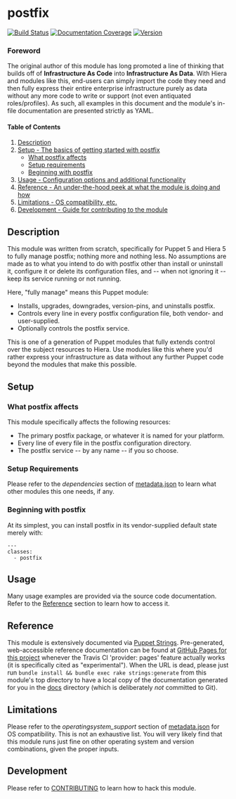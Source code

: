 # postfix

[![Build Status](https://travis-ci.org/wwkimball/wwkimball-postfix.svg?branch=master)](https://travis-ci.org/wwkimball/wwkimball-postfix) [![Documentation Coverage](https://inch-ci.org/github/wwkimball/wwkimball-postfix.svg?branch=master)](https://inch-ci.org/github/wwkimball/wwkimball-postfix) [![Version](https://img.shields.io/puppetforge/v/wwkimball/postfix.svg)](https://forge.puppet.com/wwkimball/postfix)

### Foreword

The original author of this module has long promoted a line of thinking that
builds off of **Infrastructure As Code** into **Infrastructure As Data**.  With
Hiera and modules like this, end-users can simply import the code they need and
then fully express their entire enterprise infrastructure purely as data without
any more code to write or support (not even antiquated roles/profiles).  As
such, all examples in this document and the module's in-file documentation are
presented strictly as YAML.

#### Table of Contents

1. [Description](#description)
2. [Setup - The basics of getting started with postfix](#setup)
    * [What postfix affects](#what-postfix-affects)
    * [Setup requirements](#setup-requirements)
    * [Beginning with postfix](#beginning-with-postfix)
3. [Usage - Configuration options and additional functionality](#usage)
4. [Reference - An under-the-hood peek at what the module is doing and how](#reference)
5. [Limitations - OS compatibility, etc.](#limitations)
6. [Development - Guide for contributing to the module](#development)

## Description

This module was written from scratch, specifically for Puppet 5 and Hiera 5 to fully manage postfix; nothing more and nothing less.  No assumptions are made as to what you intend to do with postfix other than install or uninstall it, configure it or delete its configuration files, and -- when not ignoring it -- keep its service running or not running.

Here, "fully manage" means this Puppet module:

* Installs, upgrades, downgrades, version-pins, and uninstalls postfix.
* Controls every line in every postfix configuration file, both vendor- and user-supplied.
* Optionally controls the postfix service.

This is one of a generation of Puppet modules that fully extends control over the subject resources to Hiera.  Use modules like this where you'd rather express your infrastructure as data without any further Puppet code beyond the modules that make this possible.

## Setup

### What postfix affects

This module specifically affects the following resources:

* The primary postfix package, or whatever it is named for your platform.
* Every line of every file in the postfix configuration directory.
* The postfix service -- by any name -- if you so choose.

### Setup Requirements

Please refer to the *dependencies* section of [metadata.json](metadata.json) to learn what other modules this one needs, if any.

### Beginning with postfix

At its simplest, you can install postfix in its vendor-supplied default state merely with:

```
---
classes:
  - postfix
```

## Usage

Many usage examples are provided via the source code documentation.  Refer to the [Reference](#reference) section to learn how to access it.

## Reference

This module is extensively documented via [Puppet Strings](https://github.com/puppetlabs/puppet-strings).  Pre-generated, web-accessible reference documentation can be found at [GitHub Pages for this project](https://wwkimball.github.io/wwkimball-postfix/docs/puppet_classes/postfix.html) whenever the Travis CI 'provider: pages' feature actually works (it is specifically cited as "experimental").  When the URL is dead, please just run `bundle install && bundle exec rake strings:generate` from this module's top directory to have a local copy of the documentation generated for you in the [docs](docs/index.html) directory (which is deliberately *not* committed to Git).

## Limitations

Please refer to the *operatingsystem_support* section of [metadata.json](metadata.json) for OS compatibility.  This is not an exhaustive list.  You will very likely find that this module runs just fine on other operating system and version combinations, given the proper inputs.

## Development

Please refer to [CONTRIBUTING](CONTRIBUTING.md) to learn how to hack this module.
